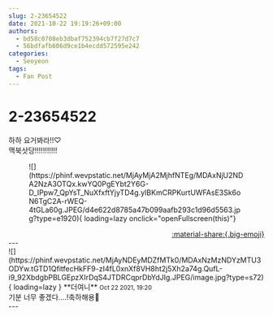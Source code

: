 ```yaml
---
slug: 2-23654522
date: 2021-10-22 19:19:26+09:00
authors:
  - bd58c0708eb3dbaf752394cb7f27d7c7
  - 56bdfafb606d9ce1b4ecdd572595e242
categories:
  - Seoyeon
tags:
  - Fan Post
---
```


# 2-23654522

<div class="post-container" markdown="1">
<div class="content-container md-sidebar__scrollwrap" markdown="1">

하하 요거봐라!!♡ <br>맥북삿당!!!!!!!!!!!
<figure markdown="1">
![](https://phinf.wevpstatic.net/MjAyMjA2MjhfNTEg/MDAxNjU2NDA2NzA3OTQx.kwYQ0PgEYbt2Y6G-D_IPpw7_QpYsT_NuXfxftYjyTD4g.yIBKmCRPKurtUWFAsE3Sk6oN6TgC2A-rWEQ-4tGLa60g.JPEG/d4e622d8785a47b099aafb293c1d96d5563.jpg?type=e1920){ loading=lazy onclick="openFullscreen(this)"}
</figure>


</div>
</div>

<div style="text-align: right;" markdown="1">
<a href="https://weverse.io/fromis9/fanpost/2-23654522" style="text-align: right;">:material-share:{.big-emoji}</a>
</div>
---

<div class="comments-container md-sidebar__scrollwrap" markdown="1">
<div class="comment" markdown="1">
<div class='id-container' markdown="1">
![](https://phinf.wevpstatic.net/MjAyNDEyMDZfMTk0/MDAxNzMzNDYzMTU3ODYw.tGTD1QfitfecHkFF9-zI4fL0xnXf8VH8ht2j5Xh2a74g.QufL-i9_92XbdgbPBLGEpzXIrDqS4JTDRCqprDbYdJIg.JPEG/image.jpg?type=s72){ loading=lazy }
**<span class="artist">더여니</span>** <small>Oct 22 2021, 19:20</small><br>
</div>
<div class='comment-body' markdown="1">
기분 너무 좋겠다....!축하해용🥳
</div>
</div>
</div>
---

